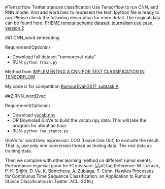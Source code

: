 #Tensorflow Twitter stances classification
Use Tensorflow to run CNN, and RNN model. And add word2vec to represent the text.
Ipython file is ready to run. Please check the following description for more detail.
The original data can be found here:
[PHEME rumour scheme dataset: journalism use case, version 2](https://figshare.com/articles/PHEME_rumour_scheme_dataset_journalism_use_case/2068650)

##1.CNN_word embedding

Requrement(Optional)
  * Download full dataset "rumoureval-data"
  * RUN:
  `python train.py`

Method from [IMPLEMENTING A CNN FOR TEXT CLASSIFICATION IN TENSORFLOW](http://www.wildml.com/2015/12/implementing-a-cnn-for-text-classification-in-tensorflow/)

My code is for competition [RumourEval-2017, subtask A](https://competitions.codalab.org/competitions/16171)

##2.RNN_word2vec


Requrement(Optional)
  * Download [vocab.npy](https://www.dropbox.com/s/ahrz91159wtrgx1/vocab.npy?dl=1)
  * OR  Downolad GloVe to build the vocab.npy data. This will take the program for about an hour.
  * RUN:
  `python rnn_stance.py`

GloVe for word2vec expression.
LOO (Leave One Out) to evaluate the result. That is, use only one conversion thread as testing data. The rest data as training data. 

Then we compare with other learning method on different rumor events. Performance especial good for F1 measure.
![alt tag](https://www.dropbox.com/s/zf372v2i5qygeo2/Twitter_stance.PNG?raw=1)
Reference: M. Lukasik, P. K. Srijith, D. Vu, K. Bontcheva, A. Zubiaga, T. Cohn. Hawkes Processes for Continuous Time Sequence Classification: an Application to Rumour Stance Classification in Twitter. ACL. 2016.)
